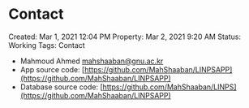 # Contact

Created: Mar 1, 2021 12:04 PM
Property: Mar 2, 2021 9:20 AM
Status: Working
Tags: Contact

- Mahmoud Ahmed <mahshaaban@gnu.ac.kr>
- App source code: [https://github.com/MahShaaban/LINPSAPP](https://github.com/MahShaaban/LINPSAPP)
- Database source code: [https://github.com/MahShaaban/LINPS](https://github.com/MahShaaban/LINPSAPP)